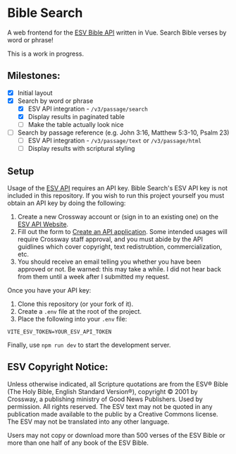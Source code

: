 # Bible Search

A web frontend for the [ESV Bible API](https://api.esv.org/) written in Vue. Search Bible verses by word or phrase!

This is a work in progress.

## Milestones:

- [x] Initial layout
- [x] Search by word or phrase
  - [x] ESV API integration - `/v3/passage/search`
  - [x] Display results in paginated table
  - [ ] Make the table actually look nice
- [ ] Search by passage reference (e.g. John 3:16, Matthew 5:3-10, Psalm 23)
  - [ ] ESV API integration - `/v3/passage/text` or `/v3/passage/html`
  - [ ] Display results with scriptural styling

## Setup

Usage of the [ESV API](https://api.esv.org/) requires an API key. Bible Search's ESV API key is not included in this repository. If you wish to run this project yourself you must obtain an API key by doing the following:

1. Create a new Crossway account or (sign in to an existing one) on the [ESV API Website](https://api.esv.org/).
2. Fill out the form to [Create an API application](https://api.esv.org/account/create-application/). Some intended usages will require Crossway staff approval, and you must abide by the API guidlines which cover copyright, text redistrubtion, commercialization, etc.
3. You should receive an email telling you whether you have been approved or not. Be warned: this may take a while. I did not hear back from them until a week after I submitted my request.

Once you have your API key:

1. Clone this repository (or your fork of it).
2. Create a `.env` file at the root of the project.
3. Place the following into your `.env` file:

```
VITE_ESV_TOKEN=YOUR_ESV_API_TOKEN
```

Finally, use `npm run dev` to start the development server.

## ESV Copyright Notice:

Unless otherwise indicated, all Scripture quotations are from the ESV® Bible (The Holy Bible, English Standard Version®), copyright © 2001 by Crossway, a publishing ministry of Good News Publishers. Used by permission. All rights reserved. The ESV text may not be quoted in any publication made available to the public by a Creative Commons license. The ESV may not be translated into any other language.

Users may not copy or download more than 500 verses of the ESV Bible or more than one half of any book of the ESV Bible.
